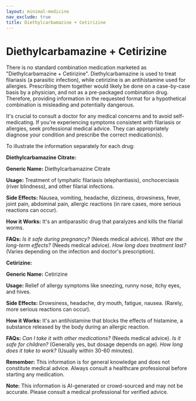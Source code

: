 ```yaml
---
layout: minimal-medicine
nav_exclude: true
title: Diethylcarbamazine + Cetirizine
---
```


# Diethylcarbamazine + Cetirizine

There is no standard combination medication marketed as "Diethylcarbamazine + Cetirizine".  Diethylcarbamazine is used to treat filariasis (a parasitic infection), while cetirizine is an antihistamine used for allergies.  Prescribing them together would likely be done on a case-by-case basis by a physician, and not as a pre-packaged combination drug.  Therefore, providing information in the requested format for a hypothetical combination is misleading and potentially dangerous.

It's crucial to consult a doctor for any medical concerns and to avoid self-medicating.  If you're experiencing symptoms consistent with filariasis or allergies, seek professional medical advice. They can appropriately diagnose your condition and prescribe the correct medication(s).


To illustrate the information separately for each drug:


**Diethylcarbamazine Citrate:**

**Generic Name:** Diethylcarbamazine Citrate

**Usage:** Treatment of lymphatic filariasis (elephantiasis), onchocerciasis (river blindness), and other filarial infections.

**Side Effects:**  Nausea, vomiting, headache, dizziness, drowsiness, fever, joint pain, abdominal pain, allergic reactions (in rare cases, more serious reactions can occur).

**How it Works:**  It's an antiparasitic drug that paralyzes and kills the filarial worms.

**FAQs:**  *Is it safe during pregnancy?* (Needs medical advice). *What are the long-term effects?* (Needs medical advice). *How long does treatment last?* (Varies depending on the infection and doctor's prescription).


**Cetirizine:**

**Generic Name:** Cetirizine

**Usage:** Relief of allergy symptoms like sneezing, runny nose, itchy eyes, and hives.

**Side Effects:**  Drowsiness, headache, dry mouth, fatigue, nausea. (Rarely, more serious reactions can occur).

**How it Works:** It's an antihistamine that blocks the effects of histamine, a substance released by the body during an allergic reaction.

**FAQs:** *Can I take it with other medications?* (Needs medical advice). *Is it safe for children?* (Generally yes, but dosage depends on age). *How long does it take to work?* (Usually within 30-60 minutes).


**Remember:** This information is for general knowledge and does not constitute medical advice.  Always consult a healthcare professional before starting any medication.


**Note:** This information is AI-generated or crowd-sourced and may not be accurate. Please consult a medical professional for verified advice.
